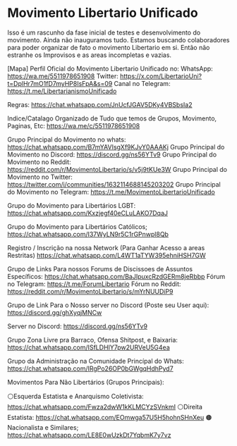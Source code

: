 # Movimento Libertario Unificado 
Isso é um rascunho da fase inicial de testes e desenvolvimento do movimento. Ainda não inauguramos tudo. Estamos buscando colaboradores para poder organizar de fato o movimento Libertario em si. Então não estranhe os Improvisos e as areas incompletas e vazias.



[Mapa]
Perfil Oficial do Movimento Libertario Unificado no: 
WhatsApp:
https://wa.me/5511978651908
Twitter:
https://x.com/LibertarioUni?t=DplHr7mO1fD7myHP8IsFpA&s=09
Canal no Telegram:
https://t.me/LibertarianismoUnificado



Regras:
https://chat.whatsapp.com/JnUcfJGAV5DKy4VBSbsIa2

Indice/Catalago Organizado de Tudo que temos de Grupos, Movimento, Paginas, Etc:
https://wa.me/c/5511978651908

Grupo Principal do Movimento no whats:
https://chat.whatsapp.com/B7mYAVIsgXf9KJvY0AAAKj
Grupo Principal do Movimento no Discord:
https://discord.gg/ns56YTv9
Grupo Principal do Movimento no Reddit:
https://reddit.com/r/MovimentoLibertario/s/v5j9tKUe3W
Grupo Principal do Movimento no Twitter:
https://twitter.com/i/communities/1632114688145203202
Grupo Principal do Movimento no Telegram:
https://t.me/MovimentoLibertarioUnificado

Grupo do Movimento para Libertários LGBT:
https://chat.whatsapp.com/Kxzjegf40eCLuLAKO7DqaJ

Grupo do Movimento para Libertários Católicos;
https://chat.whatsapp.com/I37WyLN9r5C1rGPnwpl8Qb

Registro / Inscrição na nossa Network (Para Ganhar Acesso a areas Restritas)
https://chat.whatsapp.com/L4WT1aTYW395ehniHSH7GW

Grupo de Links Para nossos Forums de Discissoes de Assuntos Específicos:
https://chat.whatsapp.com/BaJIpuxcRzdGERm8jeRbbp
Fórum no Telegram:
https://t.me/ForumLibertario
Fórum no Reddit:
https://reddit.com/r/MovimentoLibertario/s/mYrNUUDiP9

Grupo de Link Para o Nosso server no Discord (Poste seu User aqui):
https://discord.gg/ghXyqjMNCw

Server no Discord:
https://discord.gg/ns56YTv9

Grupo Zona Livre pra Barraco, Ofensa  Shitpost, e Baixaria:
https://chat.whatsapp.com/ISfLDHIY7pw2URVeU5G4ea

Grupo da Administração na Comunidade Princípal do Whats:
https://chat.whatsapp.com/IRgPo26OP0bGWgqHdhPyd7

Movimentos Para Não Libertários (Grupos Principais):

⚪Esquerda Estatista e Anarquismo Coletivista:
https://chat.whatsapp.com/Fwza2dwW1kKLMCYzSVnkmI
⚪Direita Estatista:
https://chat.whatsapp.com/EOmwga57U5H5hohnSHnXeu
🟤Nacionalista e Similares;
https://chat.whatsapp.com/LE8E0wUzkDt7YqbmK7y7vz
